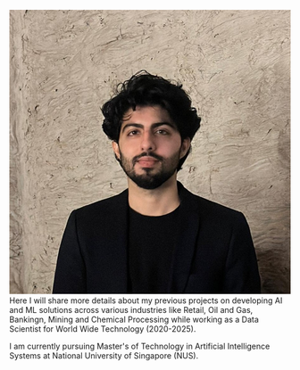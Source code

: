 
![Image](./assets/linkedIN.jpg)  Here I will share more details about my previous projects on developing AI and ML solutions across various industries like Retail, Oil and Gas, Bankingn, Mining and Chemical Processing while working as a Data Scientist for World Wide Technology (2020-2025).

I am currently pursuing Master's of Technology in Artificial Intelligence Systems at National University of Singapore (NUS).
